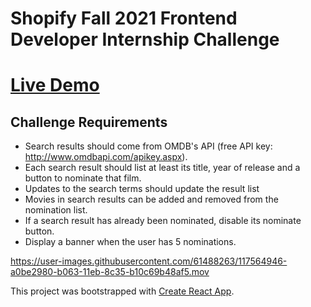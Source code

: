 # Shopify Fall 2021 Frontend Developer Internship Challenge

# [Live Demo](https://www.shoppies.keremg.com/)

## Challenge Requirements
- Search results should come from OMDB's API (free API key: http://www.omdbapi.com/apikey.aspx).
- Each search result should list at least its title, year of release and a button to nominate that film.
- Updates to the search terms should update the result list
- Movies in search results can be added and removed from the nomination list.
- If a search result has already been nominated, disable its nominate button.
- Display a banner when the user has 5 nominations.


https://user-images.githubusercontent.com/61488263/117564946-a0be2980-b063-11eb-8c35-b10c69b48af5.mov





This project was bootstrapped with [Create React App](https://github.com/facebook/create-react-app).
